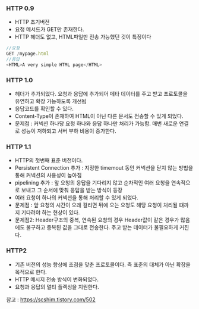 ### HTTP 0.9

- HTTP 초기버전
- 요청 메서드가 GET만 존재한다.
- HTTP 헤더도 없고, HTML파일만 전송 가능했던 것이 특징이다

```js
//요청
GET /mypage.html
//응답
<HTML>A very simple HTML page</HTML>
```

### HTTP 1.0

- 헤더가 추가되었다. 요청과 응답에 추가되어 메타 데이터를 주고 받고 프로토콜을 유연하고 확장 가능하도록 개선됨
- 응답코드를 확인할 수 있다.
- Content-Type이 존재하여 HTML이 아닌 다른 문서도 전송할 수 있게 되었다.
- 문제점 : 커넥션 하나당 요청 하나와 응답 하나만 처리가 가능함. 매번 새로운 연결로 성능이 저하되고 서버 부하 비용이 증가한다.

### HTTP 1.1

- HTTP의 첫번째 표준 버전이다.
- Persistent Connection 추가 : 지정한 timemout 동안 커넥션을 닫지 않는 방법을 통해 커넥션의 사용성이 높아짐
- pipelining 추가 : 앞 요청의 응답을 기다리지 않고 순차적인 여러 요청을 연속적으로 보내고 그 순서에 맞춰 응답을 받는 방식이 등장
- 여러 요청이 하나의 커넥션을 통해 처리할 수 있게 되었다.
- 문제점 : 앞 요청의 시간이 오래 걸리면 뒤에 오는 요청도 해당 요청이 처리될 떄까지 기다려야 하는 현상이 있다.
- 문제점2: Header구조의 중복, 연속된 요청의 경우 Header값이 같은 경우가 많음에도 불구하고 중복된 값을 그대로 전송한다. 주고 받는 데이터가 불필요하게 커진다.

### HTTP2

- 기존 버전의 성능 향상에 초점을 맞춘 프로토콜이다. 즉 표준의 대체가 아닌 확장을 목적으로 한다.
- HTTP 메시지 전송 방식이 변화되었다.
- 요청과 응답의 멀티 플렉싱을 지원한다.

참고 : https://scshim.tistory.com/502

